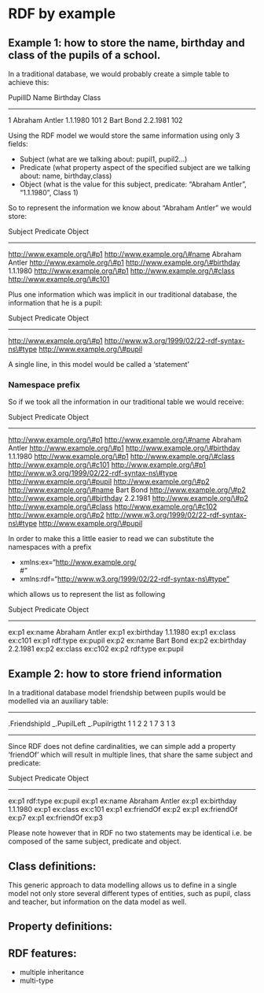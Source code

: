 <!--
created_at: '2013-05-31 09:53:44'
updated_at: '2013-05-31 12:11:48'
authors:
    - 'Jérôme Bogaerts'
tags: {  }
-->

RDF by example
==============



Example 1: how to store the **name**, **birthday** and **class** of the pupils of a school.
-------------------------------------------------------------------------------------------

In a traditional database, we would probably create a simple table to achieve this:

  PupilID   Name             Birthday   Class
  --------- ---------------- ---------- -------
  1         Abraham Antler   1.1.1980   101
  2         Bart Bond        2.2.1981   102

Using the RDF model we would store the same information using only 3 fields:

-   Subject (what are we talking about: pupil1, pupil2…)
-   Predicate (what property aspect of the specified subject are we talking about: name, birthday,class)
-   Object (what is the value for this subject, predicate: “Abraham Antler”, “1.1.1980”, Class 1)

So to represent the information we know about “Abraham Antler” we would store:

  Subject                       Predicate                           Object
  ----------------------------- ----------------------------------- -------------------------------
  http://www.example.org/\#p1   http://www.example.org/\#name       Abraham Antler
  http://www.example.org/\#p1   http://www.example.org/\#birthday   1.1.1980
  http://www.example.org/\#p1   http://www.example.org/\#class      http://www.example.org/\#c101

Plus one information which was implicit in our traditional database, the information that he is a pupil:

  Subject                       Predicate                                          Object
  ----------------------------- -------------------------------------------------- --------------------------------
  http://www.example.org/\#p1   http://www.w3.org/1999/02/22-rdf-syntax-ns\#type   http://www.example.org/\#pupil

A single line, in this model would be called a ‘statement’

### Namespace prefix

So if we took all the information in our traditional table we would receive:

  Subject                       Predicate                                          Object
  ----------------------------- -------------------------------------------------- --------------------------------
  http://www.example.org/\#p1   http://www.example.org/\#name                      Abraham Antler
  http://www.example.org/\#p1   http://www.example.org/\#birthday                  1.1.1980
  http://www.example.org/\#p1   http://www.example.org/\#class                     http://www.example.org/\#c101
  http://www.example.org/\#p1   http://www.w3.org/1999/02/22-rdf-syntax-ns\#type   http://www.example.org/\#pupil
  http://www.example.org/\#p2   http://www.example.org/\#name                      Bart Bond
  http://www.example.org/\#p2   http://www.example.org/\#birthday                  2.2.1981
  http://www.example.org/\#p2   http://www.example.org/\#class                     http://www.example.org/\#c102
  http://www.example.org/\#p2   http://www.w3.org/1999/02/22-rdf-syntax-ns\#type   http://www.example.org/\#pupil

In order to make this a little easier to read we can substitute the namespaces with a prefix

-   xmlns:ex=“http://www.example.org/<br/>
#”
-   xmlns:rdf=“http://www.w3.org/1999/02/22-rdf-syntax-ns\#type”

which allows us to represent the list as following

  Subject   Predicate     Object
  --------- ------------- ----------------
  ex:p1     ex:name       Abraham Antler
  ex:p1     ex:birthday   1.1.1980
  ex:p1     ex:class      ex:c101
  ex:p1     rdf:type      ex:pupil
  ex:p2     ex:name       Bart Bond
  ex:p2     ex:birthday   2.2.1981
  ex:p2     ex:class      ex:c102
  ex:p2     rdf:type      ex:pupil

Example 2: how to store friend information
-------------------------------------------

In a traditional database model friendship between pupils would be modelled via an auxiliary table:

  --------------- -------------- ----------------
  .FriendshipId   _.PupilLeft   _.Pupilrigtht
  1               1              2
  2               1              7
  3               1              3
  --------------- -------------- ----------------

Since RDF does not define cardinalities, we can simple add a property ‘friendOf’ which will result in multiple lines, that share the same subject and predicate:

  Subject   Predicate     Object
  --------- ------------- ----------------
  ex:p1     rdf:type      ex:pupil
  ex:p1     ex:name       Abraham Antler
  ex:p1     ex:birthday   1.1.1980
  ex:p1     ex:class      ex:c101
  ex:p1     ex:friendOf   ex:p2
  ex:p1     ex:friendOf   ex:p7
  ex:p1     ex:friendOf   ex:p3

Please note however that in RDF no two statements may be identical i.e. be composed of the same subject, predicate and object.

Class definitions:
------------------

This generic approach to data modelling allows us to define in a single model not only store several different types of entities, such as pupil, class and teacher, but information on the data model as well.

Property definitions:
---------------------

RDF features:
-------------

-   multiple inheritance
-   multi-type


